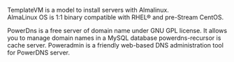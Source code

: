 TemplateVM is a model to install servers with Almalinux.  
AlmaLinux OS is 1:1 binary compatible with RHEL® and pre-Stream CentOS. 



PowerDns is a free server of domain name under GNU GPL license.
It allows you to manage domain names in a MySQL database
powerdns-recursor is cache server.
Poweradmin is a friendly web-based DNS administration tool for PowerDNS server.


